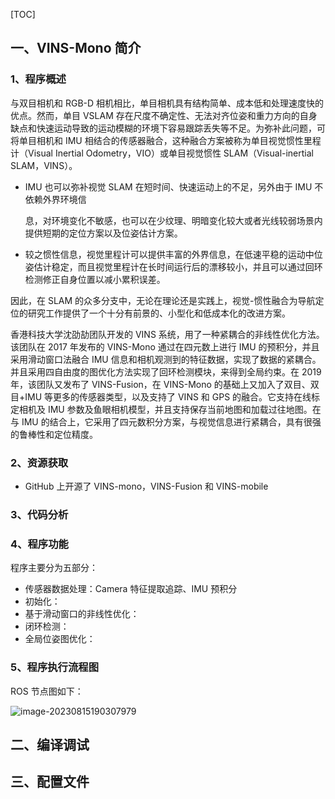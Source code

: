 [TOC]

## 一、VINS-Mono 简介

### 1、程序概述

与双目相机和 RGB-D 相机相比，单目相机具有结构简单、成本低和处理速度快的优点。然而，单目 VSLAM 存在尺度不确定性、无法对齐位姿和重力方向的自身缺点和快速运动导致的运动模糊的环境下容易跟踪丢失等不足。为弥补此问题，可将单目相机和 IMU 相结合的传感器融合，这种融合方案被称为单目视觉惯性里程计（Visual Inertial Odometry，VIO）或单目视觉惯性 SLAM（Visual-inertial SLAM，VINS）。

* IMU 也可以弥补视觉 SLAM 在短时间、快速运动上的不足，另外由于 IMU 不依赖外界环境信

  息，对环境变化不敏感，也可以在少纹理、明暗变化较大或者光线较弱场景内提供短期的定位方案以及位姿估计方案。

* 较之惯性信息，视觉里程计可以提供丰富的外界信息，在低速平稳的运动中位姿估计稳定，而且视觉里程计在长时间运行后的漂移较小，并且可以通过回环检测修正自身位置以减小累积误差。

因此，在 SLAM 的众多分支中，无论在理论还是实践上，视觉-惯性融合为导航定位的研究工作提供了一个十分有前景的、小型化和低成本化的改进方案。

香港科技大学沈劭劼团队开发的 VINS 系统，用了一种紧耦合的非线性优化方法。该团队在 2017 年发布的 VINS-Mono 通过在四元数上进行 IMU 的预积分，并且采用滑动窗口法融合 IMU 信息和相机观测到的特征数据，实现了数据的紧耦合。并且采用四自由度的图优化方法实现了回环检测模块，来得到全局约束。在 2019 年，该团队又发布了 VINS-Fusion，在 VINS-Mono 的基础上又加入了双目、双目+IMU 等更多的传感器类型，以及支持了 VINS 和 GPS 的融合。它支持在线标定相机及 IMU 参数及鱼眼相机模型，并且支持保存当前地图和加载过往地图。在与 IMU 的结合上，它采用了四元数积分方案，与视觉信息进行紧耦合，具有很强的鲁棒性和定位精度。

### 2、资源获取

* GitHub 上开源了 VINS-mono，VINS-Fusion 和 VINS-mobile



### 3、代码分析





### 4、程序功能

程序主要分为五部分：

* 传感器数据处理：Camera 特征提取追踪、IMU 预积分
* 初始化：
* 基于滑动窗口的非线性优化：
* 闭环检测：
* 全局位姿图优化：











### 5、程序执行流程图





ROS 节点图如下：

![image-20230815190307979](https://pic-bed-1316053657.cos.ap-nanjing.myqcloud.com/img/image-20230815190307979.png)



## 二、编译调试









## 三、配置文件














